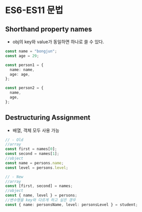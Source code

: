 # ES6-ES11 문법

## Shorthand property names

- obj의 key와 value가 동일하면 하나로 쓸 수 있다.

```ts
const name = "bongjun";
const age = 29;

const person1 = {
  name: name,
  age: age,
};

const person2 = {
  name,
  age,
};
```

## Destructuring Assignment

- 배열, 객체 모두 사용 가능

```ts
// - Old
//array
const first = names[0];
const second = names[1];
//object
const name = persons.name;
const level = persons.level;

// - New
//array
const [first, second] = names;
//object
const { name, level } = persons;
//변수명을 key와 다르게 하고 싶은 경우
const { name: personsName, level: personsLevel } = student;
```
